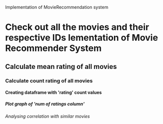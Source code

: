 Implementation of MovieRecommendation system
  # Check out all the movies and their respective IDs lementation of Movie Recommender System
  ## Calculate mean rating of all movies 
  ### Calculate count rating of all movies 
  #### Creating dataframe with 'rating' count values 
  ##### Plot graph of 'num of ratings column'
  ###### Analysing correlation with similar movies 
